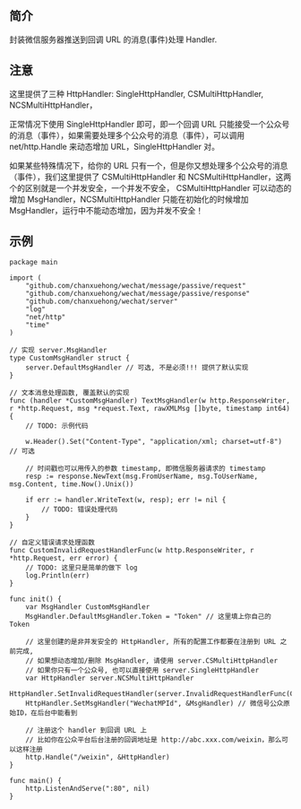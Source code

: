 ## 简介

封装微信服务器推送到回调 URL 的消息(事件)处理 Handler.

## 注意

这里提供了三种 HttpHandler: SingleHttpHandler, CSMultiHttpHandler, NCSMultiHttpHandler，

正常情况下使用 SingleHttpHandler 即可，即一个回调 URL 只能接受一个公众号的消息（事件），如果需要处理多个公众号的消息（事件），可以调用 net/http.Handle 来动态增加 URL，SingleHttpHandler 对。

如果某些特殊情况下，给你的 URL 只有一个，但是你又想处理多个公众号的消息（事件），我们这里提供了 CSMultiHttpHandler 和 NCSMultiHttpHandler，这两个的区别就是一个并发安全，一个并发不安全，
CSMultiHttpHandler 可以动态的增加 MsgHandler，NCSMultiHttpHandler 只能在初始化的时候增加
MsgHandler，运行中不能动态增加，因为并发不安全！

## 示例

```golang
package main

import (
	"github.com/chanxuehong/wechat/message/passive/request"
	"github.com/chanxuehong/wechat/message/passive/response"
	"github.com/chanxuehong/wechat/server"
	"log"
	"net/http"
	"time"
)

// 实现 server.MsgHandler
type CustomMsgHandler struct {
	server.DefaultMsgHandler // 可选, 不是必须!!! 提供了默认实现
}

// 文本消息处理函数, 覆盖默认的实现
func (handler *CustomMsgHandler) TextMsgHandler(w http.ResponseWriter, r *http.Request, msg *request.Text, rawXMLMsg []byte, timestamp int64) {
	// TODO: 示例代码

	w.Header().Set("Content-Type", "application/xml; charset=utf-8") // 可选

	// 时间戳也可以用传入的参数 timestamp, 即微信服务器请求的 timestamp
	resp := response.NewText(msg.FromUserName, msg.ToUserName, msg.Content, time.Now().Unix())

	if err := handler.WriteText(w, resp); err != nil {
		// TODO: 错误处理代码
	}
}

// 自定义错误请求处理函数
func CustomInvalidRequestHandlerFunc(w http.ResponseWriter, r *http.Request, err error) {
	// TODO: 这里只是简单的做下 log
	log.Println(err)
}

func init() {
	var MsgHandler CustomMsgHandler
	MsgHandler.DefaultMsgHandler.Token = "Token" // 这里填上你自己的 Token

	// 这里创建的是非并发安全的 HttpHandler, 所有的配置工作都要在注册到 URL 之前完成,
	// 如果想动态增加/删除 MsgHandler, 请使用 server.CSMultiHttpHandler
	// 如果你只有一个公众号, 也可以直接使用 server.SingleHttpHandler
	var HttpHandler server.NCSMultiHttpHandler
	HttpHandler.SetInvalidRequestHandler(server.InvalidRequestHandlerFunc(CustomInvalidRequestHandlerFunc))
	HttpHandler.SetMsgHandler("WechatMPId", &MsgHandler) // 微信号公众原始ID，在后台中能看到

	// 注册这个 handler 到回调 URL 上
	// 比如你在公众平台后台注册的回调地址是 http://abc.xxx.com/weixin，那么可以这样注册
	http.Handle("/weixin", &HttpHandler)
}

func main() {
	http.ListenAndServe(":80", nil)
}
```